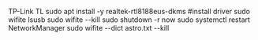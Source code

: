  TP-Link TL
sudo apt install -y realtek-rtl8188eus-dkms #install driver
sudo wifite
lsusb
sudo wifite --kill
sudo shutdown -r now
sudo systemctl restart NetworkManager
sudo wifite --dict astro.txt --kill





